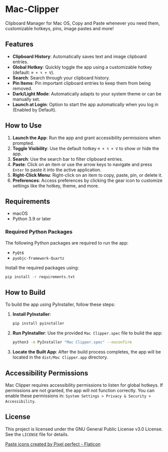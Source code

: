 # Mac-Clipper
Clipboard Manager for Mac OS, Copy and Paste whenever you need them, customizable hotkeys, pins, image pastes and more!

## Features
- **Clipboard History**: Automatically saves text and image clipboard entries.
- **Global Hotkey**: Quickly toggle the app using a customizable hotkey (default: `⌘ + ⌥ + V`).
- **Search**: Search through your clipboard history.
- **Pin Items**: Pin important clipboard entries to keep them from being removed.
- **Dark/Light Mode**: Automatically adapts to your system theme or can be manually set.
- **Launch at Login**: Option to start the app automatically when you log in (Enabled by Default).

## How to Use
1. **Launch the App**: Run the app and grant accessibility permissions when prompted.
2. **Toggle Visibility**: Use the default hotkey `⌘ + ⌥ + V` to show or hide the app.
3. **Search**: Use the search bar to filter clipboard entries.
4. **Paste**: Click on an item or use the arrow keys to navigate and press `Enter` to paste it into the active application.
5. **Right-Click Menu**: Right-click on an item to copy, paste, pin, or delete it.
6. **Preferences**: Access preferences by clicking the gear icon to customize settings like the hotkey, theme, and more.

## Requirements
- macOS
- Python 3.9 or later

### Required Python Packages
The following Python packages are required to run the app:
- `PyQt6`
- `pyobjc-framework-Quartz`

Install the required packages using:
```bash
pip install -r requirements.txt
```

## How to Build
To build the app using PyInstaller, follow these steps:

1. **Install PyInstaller**:
   ```bash
   pip install pyinstaller
   ```

2. **Run PyInstaller**:
   Use the provided `Mac Clipper.spec` file to build the app:
   ```bash
   python3 -m PyInstaller "Mac Clipper.spec" --noconfirm
   ```

3. **Locate the Built App**:
   After the build process completes, the app will be located in the `dist/Mac Clipper.app` directory.

## Accessibility Permissions
Mac Clipper requires accessibility permissions to listen for global hotkeys. If permissions are not granted, the app will not function correctly. You can enable these permissions in:
`System Settings > Privacy & Security > Accessibility`.

## License
This project is licensed under the GNU General Public License v3.0 License. See the `LICENSE` file for details.


<a href="https://www.flaticon.com/free-icons/paste" title="paste icons">Paste icons created by Pixel perfect - Flaticon</a>
